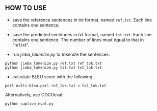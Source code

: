 ## HOW TO USE

* save the reference sentences in *txt* format, named `ref.txt`. Each line contains one sentence.

* save the predicted sentences in *txt* format, named `tst.txt`. Each line contains one sentence. The number of lines must equal to that in "ref.txt".

* run *jieba_tokenize.py* to tokenize the sentences.
```
python jieba_tokenize.py ref.txt ref_tok.txt
python jieba_tokenize.py tst.txt tst_tok.txt
```

* calculate BLEU score with the following
```
perl multi-bleu.perl ref_tok.txt < tst_tok.txt
```

Alternatively, use COCOeval:
```
python caption_eval.py 
```